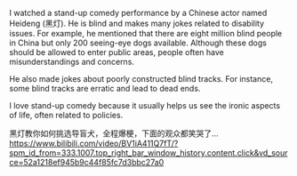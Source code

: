 
I watched a stand-up comedy performance by a Chinese actor named Heideng (黑灯). He is blind and makes many jokes related to disability issues. For example, he mentioned that there are eight million blind people in China but only 200 seeing-eye dogs available. Although these dogs should be allowed to enter public areas, people often have misunderstandings and concerns.

He also made jokes about poorly constructed blind tracks. For instance, some blind tracks are erratic and lead to dead ends.

I love stand-up comedy because it usually helps us see the ironic aspects of life, often related to policies.


黑灯教你如何挑选导盲犬，全程爆梗，下面的观众都笑哭了…
https://www.bilibili.com/video/BV1iA411Q7fT/?spm_id_from=333.1007.top_right_bar_window_history.content.click&vd_source=52a1218ef945b9c44f85fc7d3bbc27a0
